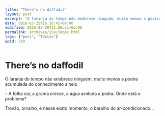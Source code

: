 ```yaml
---
title: "There’s no daffodil"
layout: post
excerpt: "O laranja do tempo não enobrece ninguém, muito menos a poeira acumulada do conhecimento alheio. – A folha cai, a grama cresce, a água aveluda a pedra. Onde está o problema? Trovão, orvalho, e nesse exato momento, o barulho do ar-condicionado…"
date: 2010-03-25T15:16:42+00:00
modified: 2010-03-29T11:08:31+00:00
permalink: archives/259/index.html
tags: ["post", "Textos"]
wpid: 259
---
```


# There’s no daffodil

O laranja do tempo não enobrece ninguém, muito menos a poeira acumulada do conhecimento alheio.

– A folha cai, a grama cresce, a água aveluda a pedra. Onde está o problema?

Trovão, orvalho, e nesse exato momento, o barulho do ar-condicionado…